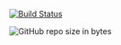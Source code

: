 [![Build Status](https://travis-ci.org/schmitty890/port-a-folio.svg?branch=master)](https://travis-ci.org/schmitty890/port-a-folio)

![GitHub repo size in bytes](https://img.shields.io/github/repo-size/schmitty890/port-a-folio.svg)